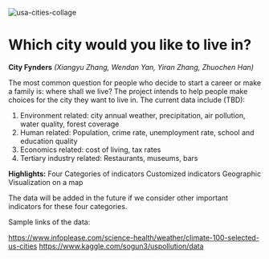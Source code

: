 ![usa-cities-collage](https://user-images.githubusercontent.com/32344254/32299959-b57f7bf6-bf14-11e7-8c03-90c0a7e29d0a.jpg)

# Which city would you like to live in?

**City Fynders** *(Xiangyu Zhang, Wendan Yan, Yiran Zhang, Zhuochen Han)*

The most common question for people who decide to start a career or make a family is: where shall we live? The project intends to help people make choices for the city they want to live in. The current data include (TBD):
1. Environment related: city annual weather, precipitation, air pollution, water quality, forest coverage
2. Human related: Population, crime rate, unemployment rate, school and education quality
3. Economics related: cost of living, tax rates
4. Tertiary industry related: Restaurants, museums, bars

**Highlights:**
Four Categories of indicators
Customized  indicators
Geographic Visualization on a map


The data will be added in the future if we consider other important indicators for these four categories.

Sample links of the data:

https://www.infoplease.com/science-health/weather/climate-100-selected-us-cities
https://www.kaggle.com/sogun3/uspollution/data

